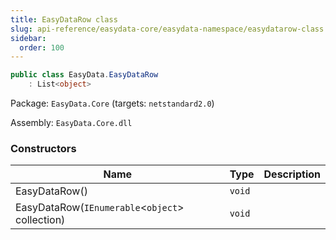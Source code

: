 ```yaml
---
title: EasyDataRow class
slug: api-reference/easydata-core/easydata-namespace/easydatarow-class
sidebar:
  order: 100
---
```


```csharp
public class EasyData.EasyDataRow
    : List<object>

```
Package: `EasyData.Core` (targets: `netstandard2.0`)

Assembly: `EasyData.Core.dll`

### Constructors

| Name | Type | Description | 
| --- | --- | --- | 
| EasyDataRow() | `void` |  | 
| EasyDataRow(`IEnumerable`&lt;`object`&gt; collection) | `void` |  |
